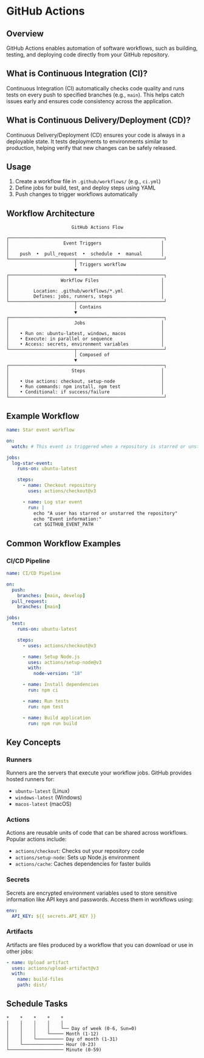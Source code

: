 # GitHub Actions

## Overview

GitHub Actions enables automation of software workflows, such as building, testing, and deploying code directly from your GitHub repository.

## What is Continuous Integration (CI)?

Continuous Integration (CI) automatically checks code quality and runs tests on every push to specified branches (e.g., `main`). This helps catch issues early and ensures code consistency across the application.

## What is Continuous Delivery/Deployment (CD)?

Continuous Delivery/Deployment (CD) ensures your code is always in a deployable state. It tests deployments to environments similar to production, helping verify that new changes can be safely released.

## Usage

1. Create a workflow file in `.github/workflows/` (e.g., `ci.yml`)
2. Define jobs for build, test, and deploy steps using YAML
3. Push changes to trigger workflows automatically

## Workflow Architecture

```
                        GitHub Actions Flow

┌─────────────────────────────────────────────────────────┐
│                    Event Triggers                      │
│                                                        │
│    push  •  pull_request  •  schedule  •  manual       │
└────────────────────────┬────────────────────────────────┘
                         │ Triggers workflow
                         ▼
┌─────────────────────────────────────────────────────────┐
│                   Workflow Files                       │
│                                                        │
│         Location: .github/workflows/*.yml              │
│         Defines: jobs, runners, steps                  │
└────────────────────────┬────────────────────────────────┘
                         │ Contains
                         ▼
┌─────────────────────────────────────────────────────────┐
│                        Jobs                            │
│                                                        │
│    • Run on: ubuntu-latest, windows, macos             │
│    • Execute: in parallel or sequence                  │
│    • Access: secrets, environment variables            │
└────────────────────────┬────────────────────────────────┘
                         │ Composed of
                         ▼
┌─────────────────────────────────────────────────────────┐
│                       Steps                            │
│                                                        │
│    • Use actions: checkout, setup-node                 │
│    • Run commands: npm install, npm test               │
│    • Conditional: if success/failure                   │
└─────────────────────────────────────────────────────────┘
```

## Example Workflow

```yaml
name: Star event workflow

on:
  watch: # This event is triggered when a repository is starred or unstarred

jobs:
  log-star-event:
    runs-on: ubuntu-latest

    steps:
      - name: Checkout repository
        uses: actions/checkout@v3

      - name: Log star event
        run: |
          echo "A user has starred or unstarred the repository"
          echo "Event information:"
          cat $GITHUB_EVENT_PATH
```

## Common Workflow Examples

### CI/CD Pipeline

```yaml
name: CI/CD Pipeline

on:
  push:
    branches: [main, develop]
  pull_request:
    branches: [main]

jobs:
  test:
    runs-on: ubuntu-latest

    steps:
      - uses: actions/checkout@v3

      - name: Setup Node.js
        uses: actions/setup-node@v3
        with:
          node-version: "18"

      - name: Install dependencies
        run: npm ci

      - name: Run tests
        run: npm test

      - name: Build application
        run: npm run build
```

## Key Concepts

### Runners

Runners are the servers that execute your workflow jobs. GitHub provides hosted runners for:

- `ubuntu-latest` (Linux)
- `windows-latest` (Windows)
- `macos-latest` (macOS)

### Actions

Actions are reusable units of code that can be shared across workflows. Popular actions include:

- `actions/checkout`: Checks out your repository code
- `actions/setup-node`: Sets up Node.js environment
- `actions/cache`: Caches dependencies for faster builds

### Secrets

Secrets are encrypted environment variables used to store sensitive information like API keys and passwords. Access them in workflows using:

```yaml
env:
  API_KEY: ${{ secrets.API_KEY }}
```

### Artifacts

Artifacts are files produced by a workflow that you can download or use in other jobs:

```yaml
- name: Upload artifact
  uses: actions/upload-artifact@v3
  with:
    name: build-files
    path: dist/
```

## Schedule Tasks

```
*    *    *    *    *
│    │    │    │    │
│    │    │    │    └── Day of week (0-6, Sun=0)
│    │    │    └───── Month (1-12)
│    │    └────────── Day of month (1-31)
│    └─────────────── Hour (0-23)
└──────────────────── Minute (0-59)
```
